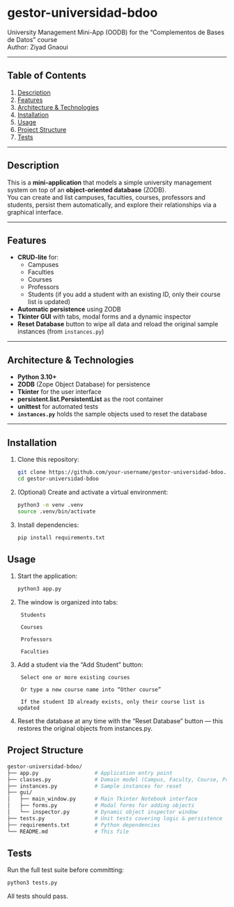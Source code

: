 # gestor-universidad-bdoo

University Management Mini-App (OODB) for the “Complementos de Bases de Datos” course  
Author: Ziyad Gnaoui

---

## Table of Contents

1. [Description](#description)  
2. [Features](#features)  
3. [Architecture & Technologies](#architecture--technologies)  
4. [Installation](#installation)  
5. [Usage](#usage)  
6. [Project Structure](#project-structure)  
7. [Tests](#tests)  

---

## Description

This is a **mini-application** that models a simple university management system on top of an **object-oriented database** (ZODB).  
You can create and list campuses, faculties, courses, professors and students, persist them automatically, and explore their relationships via a graphical interface.

---

## Features

- **CRUD-lite** for:  
  - Campuses  
  - Faculties  
  - Courses  
  - Professors  
  - Students (if you add a student with an existing ID, only their course list is updated)  
- **Automatic persistence** using ZODB  
- **Tkinter GUI** with tabs, modal forms and a dynamic inspector  
- **Reset Database** button to wipe all data and reload the original sample instances (from `instances.py`)

---

## Architecture & Technologies

- **Python 3.10+**  
- **ZODB** (Zope Object Database) for persistence  
- **Tkinter** for the user interface  
- **persistent.list.PersistentList** as the root container  
- **unittest** for automated tests  
- **`instances.py`** holds the sample objects used to reset the database

---

## Installation

1. Clone this repository:  
   ```bash
   git clone https://github.com/your-username/gestor-universidad-bdoo.git
   cd gestor-universidad-bdoo

2. (Optional) Create and activate a virtual environment:
    ```bash
    python3 -m venv .venv
    source .venv/bin/activate

3. Install dependencies:
    ``` bash
    pip install requirements.txt

## Usage

1. Start the application:
    ```bash
    python3 app.py

2. The window is organized into tabs:

        Students

        Courses

        Professors

        Faculties

3. Add a student via the “Add Student” button:

        Select one or more existing courses

        Or type a new course name into “Other course”

        If the student ID already exists, only their course list is updated

4. Reset the database at any time with the “Reset Database” button — this restores the original objects from instances.py.

## Project Structure

```bash
gestor-universidad-bdoo/
├── app.py                  # Application entry point
├── classes.py              # Domain model (Campus, Faculty, Course, Professor, Student)
├── instances.py            # Sample instances for reset
├── gui/
│   ├── main_window.py      # Main Tkinter Notebook interface
│   ├── forms.py            # Modal forms for adding objects
│   └── inspector.py        # Dynamic object inspector window
├── tests.py                # Unit tests covering logic & persistence
├── requirements.txt        # Python dependencies
└── README.md               # This file
```

## Tests

Run the full test suite before committing:

```bash
python3 tests.py
```

All tests should pass.